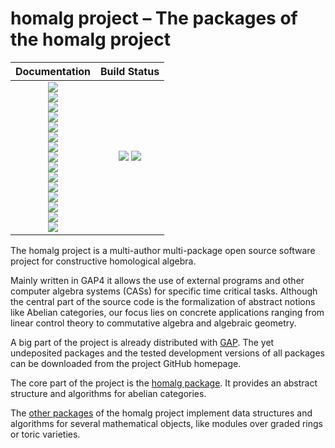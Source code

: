 <!-- BEGIN HEADER -->
# homalg project – The packages of the homalg project

| **Documentation**         | **Build Status**                                            |
|:-------------------------:|:-----------------------------------------------------------:|
| [![][docs-homalg-img]][docs-homalg-url]<br> [![][docs-4ti2Interface-img]][docs-4ti2Interface-url]<br> [![][docs-ExamplesForHomalg-img]][docs-ExamplesForHomalg-url]<br> [![][docs-Gauss-img]][docs-Gauss-url]<br> [![][docs-GaussForHomalg-img]][docs-GaussForHomalg-url]<br> [![][docs-GradedModules-img]][docs-GradedModules-url]<br> [![][docs-GradedRingForHomalg-img]][docs-GradedRingForHomalg-url]<br> [![][docs-HomalgToCAS-img]][docs-HomalgToCAS-url]<br> [![][docs-IO_ForHomalg-img]][docs-IO_ForHomalg-url]<br> [![][docs-LocalizeRingForHomalg-img]][docs-LocalizeRingForHomalg-url]<br> [![][docs-MatricesForHomalg-img]][docs-MatricesForHomalg-url]<br> [![][docs-Modules-img]][docs-Modules-url]<br> [![][docs-RingsForHomalg-img]][docs-RingsForHomalg-url]<br> [![][docs-SCO-img]][docs-SCO-url]<br> [![][docs-ToolsForHomalg-img]][docs-ToolsForHomalg-url] | [![][tests-img]][tests-url] [![][codecov-img]][codecov-url] |
<!-- END HEADER -->

The homalg project is a multi-author multi-package open source software project for constructive homological algebra.

Mainly written in GAP4 it allows the use of external programs and other computer algebra systems (CASs) for specific time critical tasks.
Although the central part of the source code is the formalization of abstract notions like Abelian categories, our focus lies on concrete applications ranging from linear control theory to commutative algebra and algebraic geometry.

A big part of the project is already distributed with [GAP](https://www.gap-system.org/). The yet undeposited packages and the tested development versions of all packages can be downloaded from the project GitHub homepage.

The core part of the project is the [homalg package](https://homalg-project.github.io/homalg_project/homalg/). It provides an abstract structure and algorithms for abelian categories.

The [other packages](https://homalg-project.github.io/homalg_project/) of the homalg project implement data structures and algorithms for several mathematical objects, like modules over graded rings or toric varieties.

[docs-stable-img]: https://img.shields.io/badge/docs-stable-blue.svg
[docs-stable-url]: https://homalg-project.github.io/homalg_project/

[tests-img]: https://github.com/homalg-project/homalg_project/workflows/Tests/badge.svg
[tests-url]: https://github.com/homalg-project/homalg_project/actions?query=workflow%3ATests

[codecov-img]: https://codecov.io/gh/homalg-project/homalg_project/branch/master/graph/badge.svg
[codecov-url]: https://codecov.io/gh/homalg-project/homalg_project
<!-- BEGIN FOOTER -->
[docs-homalg-img]: https://img.shields.io/badge/homalg-HTML-blue.svg
[docs-homalg-url]: https://homalg-project.github.io/homalg_project/homalg/doc/chap0.html

[docs-4ti2Interface-img]: https://img.shields.io/badge/4ti2Interface-HTML-blue.svg
[docs-4ti2Interface-url]: https://homalg-project.github.io/homalg_project/4ti2Interface/doc/chap0.html

[docs-ExamplesForHomalg-img]: https://img.shields.io/badge/ExamplesForHomalg-HTML-blue.svg
[docs-ExamplesForHomalg-url]: https://homalg-project.github.io/homalg_project/ExamplesForHomalg/doc/chap0.html

[docs-Gauss-img]: https://img.shields.io/badge/Gauss-HTML-blue.svg
[docs-Gauss-url]: https://homalg-project.github.io/homalg_project/Gauss/doc/chap0.html

[docs-GaussForHomalg-img]: https://img.shields.io/badge/GaussForHomalg-HTML-blue.svg
[docs-GaussForHomalg-url]: https://homalg-project.github.io/homalg_project/GaussForHomalg/doc/chap0.html

[docs-GradedModules-img]: https://img.shields.io/badge/GradedModules-HTML-blue.svg
[docs-GradedModules-url]: https://homalg-project.github.io/homalg_project/GradedModules/doc/chap0.html

[docs-GradedRingForHomalg-img]: https://img.shields.io/badge/GradedRingForHomalg-HTML-blue.svg
[docs-GradedRingForHomalg-url]: https://homalg-project.github.io/homalg_project/GradedRingForHomalg/doc/chap0.html

[docs-HomalgToCAS-img]: https://img.shields.io/badge/HomalgToCAS-HTML-blue.svg
[docs-HomalgToCAS-url]: https://homalg-project.github.io/homalg_project/HomalgToCAS/doc/chap0.html

[docs-IO_ForHomalg-img]: https://img.shields.io/badge/IO_ForHomalg-HTML-blue.svg
[docs-IO_ForHomalg-url]: https://homalg-project.github.io/homalg_project/IO_ForHomalg/doc/chap0.html

[docs-LocalizeRingForHomalg-img]: https://img.shields.io/badge/LocalizeRingForHomalg-HTML-blue.svg
[docs-LocalizeRingForHomalg-url]: https://homalg-project.github.io/homalg_project/LocalizeRingForHomalg/doc/chap0.html

[docs-MatricesForHomalg-img]: https://img.shields.io/badge/MatricesForHomalg-HTML-blue.svg
[docs-MatricesForHomalg-url]: https://homalg-project.github.io/homalg_project/MatricesForHomalg/doc/chap0.html

[docs-Modules-img]: https://img.shields.io/badge/Modules-HTML-blue.svg
[docs-Modules-url]: https://homalg-project.github.io/homalg_project/Modules/doc/chap0.html

[docs-RingsForHomalg-img]: https://img.shields.io/badge/RingsForHomalg-HTML-blue.svg
[docs-RingsForHomalg-url]: https://homalg-project.github.io/homalg_project/RingsForHomalg/doc/chap0.html

[docs-SCO-img]: https://img.shields.io/badge/SCO-HTML-blue.svg
[docs-SCO-url]: https://homalg-project.github.io/homalg_project/SCO/doc/chap0.html

[docs-ToolsForHomalg-img]: https://img.shields.io/badge/ToolsForHomalg-HTML-blue.svg
[docs-ToolsForHomalg-url]: https://homalg-project.github.io/homalg_project/ToolsForHomalg/doc/chap0.html

[tests-img]: https://github.com/homalg-project/homalg_project/workflows/Tests/badge.svg
[tests-url]: https://github.com/homalg-project/homalg_project/actions?query=workflow%3ATests

[codecov-img]: https://codecov.io/gh/homalg-project/homalg_project/branch/master/graph/badge.svg
[codecov-url]: https://codecov.io/gh/homalg-project/homalg_project
<!-- END FOOTER -->
